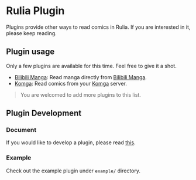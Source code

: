 # Rulia Plugin

Plugins provide other ways to read comics in Rulia. If you are interested in it, please keep reading.

## Plugin usage

Only a few plugins are available for this time. Feel free to give it a shot.

 - [Bilibili Manga](https://github.com/RuliaReader/plugin.bilibili-manga): Read manga directly from [Bilibili Manga](https://manga.bilibili.com).
 - [Komga](https://github.com/RuliaReader/plugin.komga): Read comics from your [Komga](https://komga.org/) server.

> You are welcomed to add more plugins to this list.

## Plugin Development

### Document

If you would like to develop a plugin, please read [this](https://github.com/LancerComet/RuliaReader/wiki/Plugin).

### Example

Check out the example plugin under `example/` directory.

